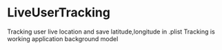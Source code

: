 # LiveUserTracking
Tracking user live location and save latitude,longitude in .plist
Tracking is working application background model
